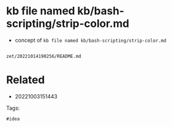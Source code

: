 # kb file named kb/bash-scripting/strip-color.md

- concept of `kb file named kb/bash-scripting/strip-color.md`

```
```

` zet/20221014190256/README.md `

# Related

- 20221003151443

Tags:

    #idea
